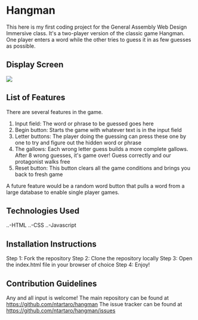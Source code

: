 #  Hangman
This here is my first coding project for the General Assembly Web Design Immersive class. It's a two-player version of the classic game Hangman. One player enters a word while the other tries to guess it in as few guesses as possible.

## Display Screen
![](https://i.imgur.com/WXpHpxL.png)

## List of Features
There are several features in the game. 
1. Input field: The word or phrase to be guessed goes here
2. Begin button: Starts the game with whatever text is in the input field
3. Letter buttons: The player doing the guessing can press these one by one to try and figure out the hidden word or phrase
4. The gallows: Each wrong letter guess builds a more complete gallows. After 8 wrong guesses, it's game over! Guess correctly and our protagonist walks free
5. Reset button: This button clears all the game conditions and brings you back to fresh game

A future feature would be a random word button that pulls a word from a large database to enable single player games.

## Technologies Used
..-HTML
..-CSS
..-Javascript

## Installation Instructions
Step 1: Fork the repository
Step 2: Clone the repository locally
Step 3: Open the index.html file in your browser of choice
Step 4: Enjoy!

## Contribution Guidelines
Any and all input is welcome!
The main repository can be found at https://github.com/ntartaro/hangman
The issue tracker can be found at https://github.com/ntartaro/hangman/issues

